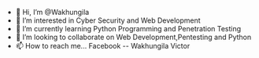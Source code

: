 - 👋 Hi, I’m @Wakhungila
- 👀 I’m interested in Cyber Security and Web Development
- 🌱 I’m currently learning Python Programming and Penetration Testing
- 💞️ I’m looking to collaborate on Web Development,Pentesting and Python
- 📫 How to reach me... Facebook -- Wakhungila Victor

<!---
Wakhungila/Wakhungila is a ✨ special ✨ repository because its `README.md` (this file) appears on your GitHub profile.
You can click the Preview link to take a look at your changes.
--->
